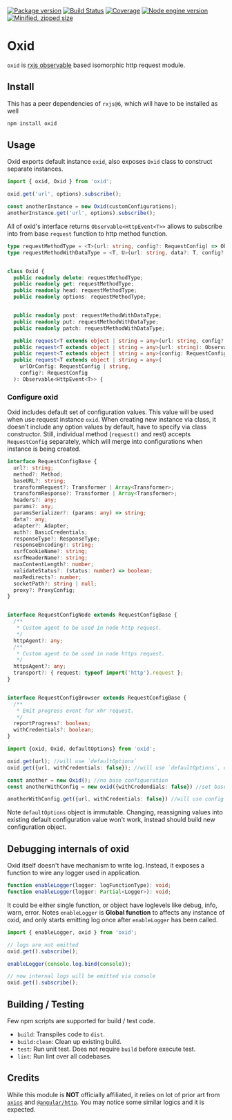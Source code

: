 [![Package version](https://badgen.net/npm/v/oxid)](https://www.npmjs.com/package/oxid)
[![Build Status](https://ojkwon.visualstudio.com/oxid/_apis/build/status/kwonoj.oxid?branchName=master)](https://ojkwon.visualstudio.com/oxid/_build/latest?definitionId=1)
[![Coverage](https://badgen.net/codecov/c/github/kwonoj/oxid)](https://codecov.io/gh/kwonoj/oxid/branch/master)
[![Node engine version](https://badgen.net/npm/node/oxid)](https://www.npmjs.com/package/oxid)
[![Minified, zipped size](https://badgen.net/bundlephobia/minzip/oxid)](https://badgen.net/bundlephobia/minzip/oxid)

# Oxid

`oxid` is [rxjs observable](https://github.com/ReactiveX/rxjs) based isomorphic http request module.

## Install

This has a peer dependencies of `rxjs@6`, which will have to be installed as well

```sh
npm install oxid
```

## Usage

Oxid exports default instance `oxid`, also exposes `Oxid` class to construct separate instances.

```ts
import { oxid, Oxid } from 'oxid';

oxid.get('url', options).subscribe();

const anotherInstance = new Oxid(customConfigurations);
anotherInstance.get('url', options).subscribe();
```

All of oxid's interface returns `Observable<HttpEvent<T>>` allows to subscribe into from base `request` function to http method function.

```ts
type requestMethodType = <T>(url: string, config?: RequestConfig) => Observable<HttpEvent<T>>;
type requestMethodWithDataType = <T, U>(url: string, data?: T, config?: RequestConfig) => Observable<HttpEvent<U>>;


class Oxid {
  public readonly delete: requestMethodType;
  public readonly get: requestMethodType;
  public readonly head: requestMethodType;
  public readonly options: requestMethodType;


  public readonly post: requestMethodWithDataType;
  public readonly put: requestMethodWithDataType;
  public readonly patch: requestMethodWithDataType;

  public request<T extends object | string = any>(url: string, config?: RequestConfig): Observable<HttpEvent<T>>;
  public request<T extends object | string = any>(url: string): Observable<HttpEvent<T>>;
  public request<T extends object | string = any>(config: RequestConfig): Observable<HttpEvent<T>>;
  public request<T extends object | string = any>(
    urlOrConfig: RequestConfig | string,
    config?: RequestConfig
  ): Observable<HttpEvent<T>> {
```

### Configure oxid
Oxid includes default set of configuration values. This value will be used when use request instance `oxid`. When creating new instance via class, it doesn't include any option values by default, have to specify via class constructor. Still, individual method (`request()` and rest) accepts `RequestConfig` separately, which will merge into configurations when instance is being created.

```ts
interface RequestConfigBase {
  url?: string;
  method?: Method;
  baseURL?: string;
  transformRequest?: Transformer | Array<Transformer>;
  transformResponse?: Transformer | Array<Transformer>;
  headers?: any;
  params?: any;
  paramsSerializer?: (params: any) => string;
  data?: any;
  adapter?: Adapter;
  auth?: BasicCredentials;
  responseType?: ResponseType;
  responseEncoding?: string;
  xsrfCookieName?: string;
  xsrfHeaderName?: string;
  maxContentLength?: number;
  validateStatus?: (status: number) => boolean;
  maxRedirects?: number;
  socketPath?: string | null;
  proxy?: ProxyConfig;
}


interface RequestConfigNode extends RequestConfigBase {
  /**
   * Custom agent to be used in node http request.
   */
  httpAgent?: any;
  /**
   * Custom agent to be used in node https request.
   */
  httpsAgent?: any;
  transport?: { request: typeof import('http').request };
}


interface RequestConfigBrowser extends RequestConfigBase {
  /**
   * Emit progress event for xhr request.
   */
  reportProgress?: boolean;
  withCredentials?: boolean;
}
```

```ts
import {oxid, Oxid, defaultOptions} from 'oxid';

oxid.get(url); //will use `defaultOptions`
oxid.get({url, withCredentials: false}); //will use `defaultOptions`, override `withCredentials`

const another = new Oxid(); //no base configueration
const anotherWithConfig = new oxid({withCredendials: false}) //set base configuration

anotherWithConfig.get({url, withCredentials: false}) //will use config when instance created, override `withCredentials`
```

Note `defaultOptions` object is immutable. Changing, reassigning values into existing default configuration value won't work, instead should build new configuration object.

## Debugging internals of oxid

Oxid itself doesn't have mechanism to write log. Instead, it exposes a function to wire any logger used in application.

```ts
function enableLogger(logger: logFunctionType): void;
function enableLogger(logger: Partial<Logger>): void;
```

It could be either single function, or object have loglevels like debug, info, warn, error. Notes `enableLogger` is **Global function** to affects any instance of oxid, and only starts emitting log once after `enableLogger` has been called.

```ts
import { enableLogger, oxid } from 'oxid';

// logs are not emitted
oxid.get().subscribe();

enableLogger(console.log.bind(console));

// now internal logs will be emitted via console
oxid.get().subscribe();
```

## Building / Testing

Few npm scripts are supported for build / test code.

- `build`: Transpiles code to `dist`.
- `build:clean`: Clean up existing build.
- `test`: Run unit test. Does not require `build` before execute test.
- `lint`: Run lint over all codebases.

## Credits

While this module is **NOT** officially affiliated, it relies on lot of prior art from [`axios`](https://github.com/axios/axios) and [`@angular/http`](https://github.com/angular/angular/tree/master/packages/common/http). You may notice some similar logics and it is expected.